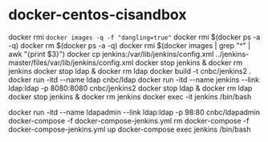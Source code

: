 # docker-centos-cisandbox

docker rmi `docker images -q -f "dangling=true"`
docker rmi $(docker ps -a -q)
docker rm $(docker ps -a -q) 
docker rmi $(docker images | grep "^<none>" | awk "{print $3}") 
docker cp jenkins:/var/lib/jenkins/config.xml ../jenkins-master/files/var/lib/jenkins/config.xml
docker stop jenkins & docker rm jenkins
docker stop ldap & docker rm ldap
docker build  -t cnbc/jenkins2 .
docker run -itd --name ldap  cnbc/ldap
docker run -itd --name jenkins --link ldap:ldap -p 8080:8080 cnbc/jenkins2 
docker stop ldap & docker rm ldap
docker stop jenkins & docker rm jenkins
docker exec -it jenkins /bin/bash


docker run -itd --name ldapadmin --link ldap:ldap -p 98:80 cnbc/ldapadmin
docker-compose -f docker-compose-jenkins.yml rm
docker-compose -f docker-compose-jenkins.yml up
docker-compose exec jenkins /bin/bash



